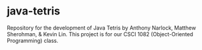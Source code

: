 # java-tetris
Repository for the development of Java Tetris by Anthony Narlock, Matthew Sherohman, &amp; Kevin Lin. This project is for our CSCI 1082 (Object-Oriented Programming) class.
